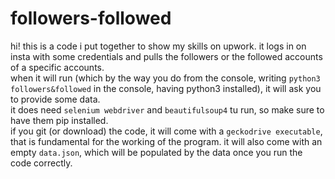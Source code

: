 # followers-followed  
hi! this is a code i put together to show my skills on upwork. it logs in on insta with some credentials and pulls the followers or the followed accounts of a specific accounts.  
when it will run (which by the way you do from the console, writing `python3 followers&followed` in the console, having python3 installed), it will ask you to provide some data.  
it does need `selenium webdriver` and `beautifulsoup4` tu run, so make sure to have them pip installed.  
if you git (or download) the code, it will come with a `geckodrive executable`, that is fundamental for the working of the program. it will also come with an empty `data.json`, which will be populated by the data once you run the code correctly.  
